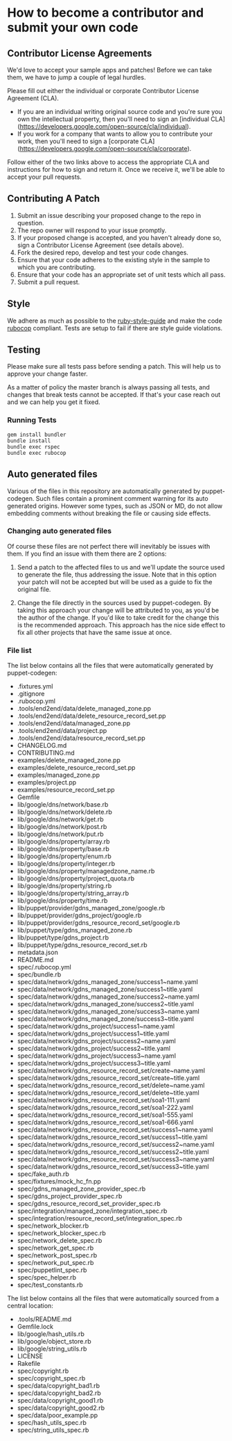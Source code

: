 # How to become a contributor and submit your own code

## Contributor License Agreements

We'd love to accept your sample apps and patches! Before we can take them, we
have to jump a couple of legal hurdles.

Please fill out either the individual or corporate Contributor License
Agreement (CLA).

  * If you are an individual writing original source code and you're sure you
    own the intellectual property, then you'll need to sign an [individual CLA]
    (https://developers.google.com/open-source/cla/individual).
  * If you work for a company that wants to allow you to contribute your work,
    then you'll need to sign a [corporate CLA]
    (https://developers.google.com/open-source/cla/corporate).

Follow either of the two links above to access the appropriate CLA and
instructions for how to sign and return it. Once we receive it, we'll
be able to accept your pull requests.

## Contributing A Patch

1. Submit an issue describing your proposed change to the repo in question.
1. The repo owner will respond to your issue promptly.
1. If your proposed change is accepted, and you haven't already done so, sign a
   Contributor License Agreement (see details above).
1. Fork the desired repo, develop and test your code changes.
1. Ensure that your code adheres to the existing style in the sample to which
   you are contributing.
1. Ensure that your code has an appropriate set of unit tests which all pass.
1. Submit a pull request.

## Style

We adhere as much as possible to the [ruby-style-guide][] and make the code
[rubocop][] compliant. Tests are setup to fail if there are style guide
violations.

## Testing

Please make sure all tests pass before sending a patch. This will help us to
approve your change faster.

As a matter of policy the master branch is always passing all tests, and changes
that break tests cannot be accepted. If that's your case reach out and we can
help you get it fixed.

### Running Tests

```
gem install bundler
bundle install
bundle exec rspec
bundle exec rubocop
```

## Auto generated files

Various of the files in this repository are automatically generated by
puppet-codegen. Such files contain a prominent comment warning for its
auto generated origins. However some types, such as JSON or MD, do not allow
embedding comments without breaking the file or causing side effects.

### Changing auto generated files

Of course these files are not perfect there will inevitably be issues with them.
If you find an issue with them there are 2 options:

1. Send a patch to the affected files to us and we'll update the source used to
   generate the file, thus addressing the issue. Note that in this option your
   patch will not be accepted but will be used as a guide to fix the original
   file.

2. Change the file directly in the sources used by puppet-codegen. By taking
   this approach your change will be attributed to you, as you'd be the author
   of the change. If you'd like to take credit for the change this is the
   recommended approach. This approach has the nice side effect to fix all other
   projects that have the same issue at once.

### File list

The list below contains all the files that were automatically generated by
puppet-codegen:

  * .fixtures.yml
  * .gitignore
  * .rubocop.yml
  * .tools/end2end/data/delete_managed_zone.pp
  * .tools/end2end/data/delete_resource_record_set.pp
  * .tools/end2end/data/managed_zone.pp
  * .tools/end2end/data/project.pp
  * .tools/end2end/data/resource_record_set.pp
  * CHANGELOG.md
  * CONTRIBUTING.md
  * examples/delete_managed_zone.pp
  * examples/delete_resource_record_set.pp
  * examples/managed_zone.pp
  * examples/project.pp
  * examples/resource_record_set.pp
  * Gemfile
  * lib/google/dns/network/base.rb
  * lib/google/dns/network/delete.rb
  * lib/google/dns/network/get.rb
  * lib/google/dns/network/post.rb
  * lib/google/dns/network/put.rb
  * lib/google/dns/property/array.rb
  * lib/google/dns/property/base.rb
  * lib/google/dns/property/enum.rb
  * lib/google/dns/property/integer.rb
  * lib/google/dns/property/managedzone_name.rb
  * lib/google/dns/property/project_quota.rb
  * lib/google/dns/property/string.rb
  * lib/google/dns/property/string_array.rb
  * lib/google/dns/property/time.rb
  * lib/puppet/provider/gdns_managed_zone/google.rb
  * lib/puppet/provider/gdns_project/google.rb
  * lib/puppet/provider/gdns_resource_record_set/google.rb
  * lib/puppet/type/gdns_managed_zone.rb
  * lib/puppet/type/gdns_project.rb
  * lib/puppet/type/gdns_resource_record_set.rb
  * metadata.json
  * README.md
  * spec/.rubocop.yml
  * spec/bundle.rb
  * spec/data/network/gdns_managed_zone/success1~name.yaml
  * spec/data/network/gdns_managed_zone/success1~title.yaml
  * spec/data/network/gdns_managed_zone/success2~name.yaml
  * spec/data/network/gdns_managed_zone/success2~title.yaml
  * spec/data/network/gdns_managed_zone/success3~name.yaml
  * spec/data/network/gdns_managed_zone/success3~title.yaml
  * spec/data/network/gdns_project/success1~name.yaml
  * spec/data/network/gdns_project/success1~title.yaml
  * spec/data/network/gdns_project/success2~name.yaml
  * spec/data/network/gdns_project/success2~title.yaml
  * spec/data/network/gdns_project/success3~name.yaml
  * spec/data/network/gdns_project/success3~title.yaml
  * spec/data/network/gdns_resource_record_set/create~name.yaml
  * spec/data/network/gdns_resource_record_set/create~title.yaml
  * spec/data/network/gdns_resource_record_set/delete~name.yaml
  * spec/data/network/gdns_resource_record_set/delete~title.yaml
  * spec/data/network/gdns_resource_record_set/soa1-111.yaml
  * spec/data/network/gdns_resource_record_set/soa1-222.yaml
  * spec/data/network/gdns_resource_record_set/soa1-555.yaml
  * spec/data/network/gdns_resource_record_set/soa1-666.yaml
  * spec/data/network/gdns_resource_record_set/success1~name.yaml
  * spec/data/network/gdns_resource_record_set/success1~title.yaml
  * spec/data/network/gdns_resource_record_set/success2~name.yaml
  * spec/data/network/gdns_resource_record_set/success2~title.yaml
  * spec/data/network/gdns_resource_record_set/success3~name.yaml
  * spec/data/network/gdns_resource_record_set/success3~title.yaml
  * spec/fake_auth.rb
  * spec/fixtures/mock_hc_fn.pp
  * spec/gdns_managed_zone_provider_spec.rb
  * spec/gdns_project_provider_spec.rb
  * spec/gdns_resource_record_set_provider_spec.rb
  * spec/integration/managed_zone/integration_spec.rb
  * spec/integration/resource_record_set/integration_spec.rb
  * spec/network_blocker.rb
  * spec/network_blocker_spec.rb
  * spec/network_delete_spec.rb
  * spec/network_get_spec.rb
  * spec/network_post_spec.rb
  * spec/network_put_spec.rb
  * spec/puppetlint_spec.rb
  * spec/spec_helper.rb
  * spec/test_constants.rb

The list below contains all the files that were automatically sourced from a
central location:

  * .tools/README.md
  * Gemfile.lock
  * lib/google/hash_utils.rb
  * lib/google/object_store.rb
  * lib/google/string_utils.rb
  * LICENSE
  * Rakefile
  * spec/copyright.rb
  * spec/copyright_spec.rb
  * spec/data/copyright_bad1.rb
  * spec/data/copyright_bad2.rb
  * spec/data/copyright_good1.rb
  * spec/data/copyright_good2.rb
  * spec/data/poor_example.pp
  * spec/hash_utils_spec.rb
  * spec/string_utils_spec.rb

[ruby-style-guide]: https://github.com/bbatsov/ruby-style-guide
[rubocop]: https://rubocop.readthedocs.io/en/latest/
